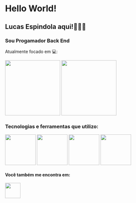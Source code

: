 # Hello World! 

## Lucas Espindola aqui!👨🏻‍💻

### Sou Progamador Back End


Atualmente focado em 💻: 
<div>
  <img height="180em" src="https://github-readme-stats.vercel.app/api?username=Lucas-Espindola-dev&show_icons=true&theme=dracula"/>
  <img height="180em" src="https://github-readme-stats.vercel.app/api/top-langs/?username=Lucas-Espindola-dev&layout=compact&theme=dracula"/>
</div>

### Tecnologias e ferramentas que utilizo:
<div display='inline'>
  <img width='100' height='100' src="https://cdn.jsdelivr.net/gh/devicons/devicon/icons/python/python-original-wordmark.svg" /> 
  <img width='100' height='100' src="https://cdn.jsdelivr.net/gh/devicons/devicon/icons/flask/flask-original-wordmark.svg" />
  <img width='100' height='100' src="https://cdn.jsdelivr.net/gh/devicons/devicon/icons/django/django-plain-wordmark.svg" />
  <img width='100' height='100' src="https://cdn.jsdelivr.net/gh/devicons/devicon/icons/html5/html5-plain-wordmark.svg" />

</div>

#### Você também me encontra em:
<a href="https://www.linkedin.com/in/lucas-espindola-dev/" target="_blank">
  <img width='50' height='50' src="https://cdn.jsdelivr.net/gh/devicons/devicon/icons/linkedin/linkedin-original.svg" />
</a>

